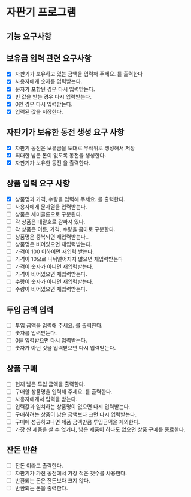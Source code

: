 # 자판기 프로그램

## 기능 요구사항

## 보유금 입력 관련 요구사항

- [x] 자판기가 보유하고 있는 금액을 입력해 주세요. 를 출력한다
- [x] 사용자에게 숫자를 입력받는다.
- [x] 문자가 포함된 경우 다시 입력받는다.
- [x] 빈 값을 받는 경우 다시 입력받는다.
- [x] 0인 경우 다시 입력받는다.
- [x] 입력된 값을 저장한다.

## 자판기가 보유한 동전 생성 요구 사항

- [x] 자판기 동전은 보유금을 토대로 무작위로 생성해서 저장
- [x] 최대한 남은 돈이 없도록 동전을 생성한다.
- [x] 자판기가 보유한 동전 을 출력한다.

## 상품 입력 요구 사항

- [x] 상품명과 가격, 수량을 입력해 주세요. 를 출력한다.
- [ ] 사용자에게 문자열을 입력받는다.
- [ ] 상품은 세미콜론으로 구분된다.
- [ ] 각 상품은 대괄호로 감싸져 있다.
- [ ] 각 상품은 이름, 가격, 수량을 콤마로 구분한다.
- [ ] 상품명은 중복되면 재입력받는다..
- [ ] 상품명은 비어있으면 재입력받는다.
- [ ] 가격이 100 이하이면 재입력 받는다.
- [ ] 가격이 10으로 나눠떨어지지 않으면 재입력받는다
- [ ] 가격이 숫자가 아니면 재입력받는다.
- [ ] 가격이 비어있으면 재입력받는다.
- [ ] 수량이 숫자가 아니면 재입력받는다.
- [ ] 수량이 비어있으면 재입력받는다.

## 투입 금액 입력

- [ ] 투입 금액을 입력해 주세요. 를 출력한다.
- [ ] 숫자를 입력받는다.
- [ ] 0을 입력받으면 다시 입력받는다.
- [ ] 숫자가 아닌 것을 입력받으면 다시 입력받는다.

## 상품 구매

- [ ] 현재 남은 투입 금액을 출력한다.
- [ ] 구매할 상품명을 입력해 주세요. 를 출력한다.
- [ ] 사용자에게서 입력을 받는다.
- [ ] 입력값과 일치하는 상품명이 없으면 다시 입력받는다.
- [ ] 구매하려는 상품이 남은 금액보다 크면 다시 입력받는다.
- [ ] 구매에 성공하고나면 제품 금액만큼 투입금액을 제외한다.
- [ ] 가장 싼 제품을 살 수 없거나, 남은 제품이 하나도 없으면 상품 구매를 종료한다.

## 잔돈 반환

- [ ] 잔돈 이라고 출력한다.
- [ ] 자판기가 가진 동전에서 가장 적은 갯수를 사용한다.
- [ ] 반환되는 돈은 잔돈보다 크지 않다.
- [ ] 반환되는 돈을 출력한다.